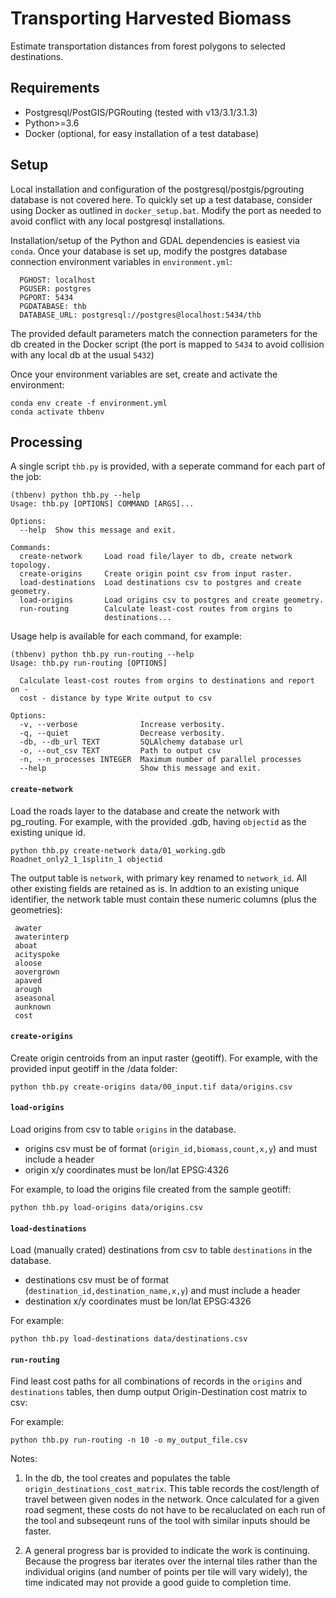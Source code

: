 # Transporting Harvested Biomass

Estimate transportation distances from forest polygons to selected destinations.

## Requirements

- Postgresql/PostGIS/PGRouting (tested with v13/3.1/3.1.3)
- Python>=3.6
- Docker (optional, for easy installation of a test database)

## Setup

Local installation and configuration of the postgresql/postgis/pgrouting database is not covered here.
To quickly set up a test database, consider using Docker as outlined in `docker_setup.bat`. Modify the port as needed to avoid conflict with any local postgresql installations.

Installation/setup of the Python and GDAL dependencies is easiest via `conda`.
Once your database is set up, modify the postgres database connection environment variables in `environment.yml`:
```
  PGHOST: localhost
  PGUSER: postgres
  PGPORT: 5434
  PGDATABASE: thb
  DATABASE_URL: postgresql://postgres@localhost:5434/thb
```
The provided default parameters match the connection parameters for the db created in the Docker script (the port is mapped to `5434` to avoid collision with any local db at the usual `5432`)

Once your environment variables are set, create and activate the environment:

```
conda env create -f environment.yml
conda activate thbenv
```

## Processing

A single script `thb.py` is provided, with a seperate command for each part of the job:

```
(thbenv) python thb.py --help
Usage: thb.py [OPTIONS] COMMAND [ARGS]...

Options:
  --help  Show this message and exit.

Commands:
  create-network     Load road file/layer to db, create network topology.
  create-origins     Create origin point csv from input raster.
  load-destinations  Load destinations csv to postgres and create geometry.
  load-origins       Load origins csv to postgres and create geometry.
  run-routing        Calculate least-cost routes from orgins to
                     destinations...
```

Usage help is available for each command, for example:

```
(thbenv) python thb.py run-routing --help
Usage: thb.py run-routing [OPTIONS]

  Calculate least-cost routes from orgins to destinations and report on -
  cost - distance by type Write output to csv

Options:
  -v, --verbose              Increase verbosity.
  -q, --quiet                Decrease verbosity.
  -db, --db_url TEXT         SQLAlchemy database url
  -o, --out_csv TEXT         Path to output csv
  -n, --n_processes INTEGER  Maximum number of parallel processes
  --help                     Show this message and exit.
```



#### `create-network`

Load the roads layer to the database and create the network with pg_routing.
For example, with the provided .gdb, having `objectid` as the existing unique id.

    python thb.py create-network data/01_working.gdb Roadnet_only2_1_1splitn_1 objectid

The output table is `network`, with primary key renamed to `network_id`. All other existing fields are retained as is.
In addtion to an existing unique identifier, the network table must contain these numeric columns (plus the geometries):
```
 awater
 awaterinterp
 aboat
 acityspoke
 aloose
 aovergrown
 apaved
 arough
 aseasonal
 aunknown
 cost
```

#### `create-origins`

Create origin centroids from an input raster (geotiff).
For example, with the provided input geotiff in the /data folder:

    python thb.py create-origins data/00_input.tif data/origins.csv


#### `load-origins`

Load origins from csv to table `origins` in the database.

- origins csv must be of format (`origin_id,biomass,count,x,y`) and must include a header
- origin x/y coordinates must be lon/lat EPSG:4326

For example, to load the origins file created from the sample geotiff:

    python thb.py load-origins data/origins.csv


#### `load-destinations`

Load (manually crated) destinations from csv to table `destinations` in the database.

- destinations csv must be of format (`destination_id,destination_name,x,y`) and must include a header
- destination x/y coordinates must be lon/lat EPSG:4326

For example:

    python thb.py load-destinations data/destinations.csv


#### `run-routing`

Find least cost paths for all combinations of records in the `origins` and `destinations` tables, then dump output Origin-Destination cost matrix to csv:

For example:

    python thb.py run-routing -n 10 -o my_output_file.csv

Notes:

1. In the db, the tool creates and populates the table `origin_destinations_cost_matrix`. This table records the cost/length of travel between given nodes in the network. Once calculated for a given road segment, these costs do not have to be recaluclated on each run of the tool and subseqeunt runs of the tool with similar inputs should be faster.

2. A general progress bar is provided to indicate the work is continuing. Because the progress bar iterates over the internal tiles rather than the individual origins (and number of points per tile will vary widely), the time indicated may not provide a good guide to completion time.
